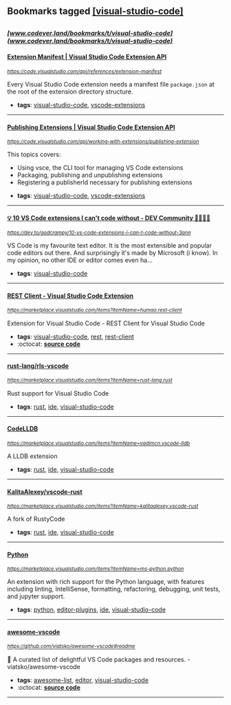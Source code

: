 ## Bookmarks tagged [[visual-studio-code]](https://www.codever.land/search?q=[visual-studio-code])

_<sup><sup>[www.codever.land/bookmarks/t/visual-studio-code](www.codever.land/bookmarks/t/visual-studio-code)</sup></sup>_
---
#### [Extension Manifest | Visual Studio Code Extension API](https://code.visualstudio.com/api/references/extension-manifest)
_<sup>https://code.visualstudio.com/api/references/extension-manifest</sup>_

Every Visual Studio Code extension needs a manifest file `package.json` at the root of the extension directory structure. 


* **tags**: [visual-studio-code](../tagged/visual-studio-code.md), [vscode-extensions](../tagged/vscode-extensions.md)
---
#### [Publishing Extensions | Visual Studio Code Extension API](https://code.visualstudio.com/api/working-with-extensions/publishing-extension)
_<sup>https://code.visualstudio.com/api/working-with-extensions/publishing-extension</sup>_

This topics covers:
- Using vsce, the CLI tool for managing VS Code extensions
- Packaging, publishing and unpublishing extensions
- Registering a publisherId necessary for publishing extensions

* **tags**: [visual-studio-code](../tagged/visual-studio-code.md), [vscode-extensions](../tagged/vscode-extensions.md)
---
#### [💡 10 VS Code extensions I can't code without - DEV Community 👩‍💻👨‍💻](https://dev.to/godcrampy/10-vs-code-extensions-i-can-t-code-without-3ann)
_<sup>https://dev.to/godcrampy/10-vs-code-extensions-i-can-t-code-without-3ann</sup>_

VS Code is my favourite text editor. It is the most extensible and popular code editors out there. And surprisingly it's made by Microsoft (i know). In my opinion, no other IDE or editor comes even ha...
* **tags**: [visual-studio-code](../tagged/visual-studio-code.md)
---
#### [REST Client - Visual Studio Code Extension](https://marketplace.visualstudio.com/items?itemName=humao.rest-client)
_<sup>https://marketplace.visualstudio.com/items?itemName=humao.rest-client</sup>_

Extension for Visual Studio Code - REST Client for Visual Studio Code
* **tags**: [visual-studio-code](../tagged/visual-studio-code.md), [rest](../tagged/rest.md), [rest-client](../tagged/rest-client.md)
* :octocat: **[source code](https://github.com/Huachao/vscode-restclient)**
---
#### [rust-lang/rls-vscode](https://marketplace.visualstudio.com/items?itemName=rust-lang.rust)
_<sup>https://marketplace.visualstudio.com/items?itemName=rust-lang.rust</sup>_

Rust support for Visual Studio Code
* **tags**: [rust](../tagged/rust.md), [ide](../tagged/ide.md), [visual-studio-code](../tagged/visual-studio-code.md)
---
#### [CodeLLDB](https://marketplace.visualstudio.com/items?itemName=vadimcn.vscode-lldb)
_<sup>https://marketplace.visualstudio.com/items?itemName=vadimcn.vscode-lldb</sup>_

A LLDB extension
* **tags**: [rust](../tagged/rust.md), [ide](../tagged/ide.md), [visual-studio-code](../tagged/visual-studio-code.md)
---
#### [KalitaAlexey/vscode-rust](https://marketplace.visualstudio.com/items?itemName=kalitaalexey.vscode-rust)
_<sup>https://marketplace.visualstudio.com/items?itemName=kalitaalexey.vscode-rust</sup>_

A fork of RustyCode
* **tags**: [rust](../tagged/rust.md), [ide](../tagged/ide.md), [visual-studio-code](../tagged/visual-studio-code.md)
---
#### [Python](https://marketplace.visualstudio.com/items?itemName=ms-python.python)
_<sup>https://marketplace.visualstudio.com/items?itemName=ms-python.python</sup>_

An extension with rich support for the Python language, with features including linting, IntelliSense, formatting, refactoring, debugging, unit tests, and jupyter support.
* **tags**: [python](../tagged/python.md), [editor-plugins](../tagged/editor-plugins.md), [ide](../tagged/ide.md), [visual-studio-code](../tagged/visual-studio-code.md)
---
#### [awesome-vscode](https://github.com/viatsko/awesome-vscode#readme)
_<sup>https://github.com/viatsko/awesome-vscode#readme</sup>_

🎨 A curated list of delightful VS Code packages and resources. - viatsko/awesome-vscode
* **tags**: [awesome-list](../tagged/awesome-list.md), [editor](../tagged/editor.md), [visual-studio-code](../tagged/visual-studio-code.md)
* :octocat: **[source code](https://github.com/viatsko/awesome-vscode#readme)**
---
